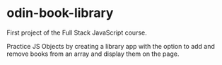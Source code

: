 # odin-book-library

First project of the Full Stack JavaScript course.

Practice JS Objects by creating a library app with the option to add and remove books from an array and display them on the page.
